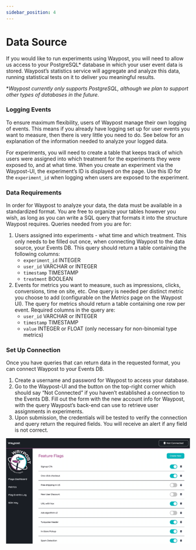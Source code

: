 ```yaml
---
sidebar_position: 4
---
```

# Data Source

If you would like to run experiments using Waypost, you will need to allow us access to your PostgreSQL* database in which your user event data is stored. Waypost’s statistics service will aggregate and analyze this data, running statistical tests on it to deliver you meaningful results.

**Waypost currently only supports PostgreSQL, although we plan to support other types of databases in the future.*

### Logging Events

To ensure maximum flexibility, users of Waypost manage their own logging of events. This means if you already have logging set up for user events you want to measure, then there is very little you need to do. See below for an explanation of the information needed to analyze your logged data.

For experiments, you will need to create a table that keeps track of which users were assigned into which treatment for the experiments they were exposed to, and at what time. When you create an experiment via the Waypost-UI, the experiment’s ID is displayed on the page. Use this ID for the `experiment_id` when logging when users are exposed to the experiment.

### Data Requirements

In order for Waypost to analyze your data, the data must be available in a standardized format. You are free to organize your tables however you wish, as long as you can write a SQL query that formats it into the structure Waypost requires. Queries needed from you are for:

1. Users assigned into experiments - what time and which treatment. This only needs to be filled out once, when connecting Waypost to the data source, your Events DB. This query should return a table containing the following columns:
    - `experiment_id` INTEGER
    - `user_id` VARCHAR or INTEGER
    - `timestamp` TIMESTAMP
    - `treatment` BOOLEAN
2. Events for metrics you want to measure, such as impressions, clicks, conversions, time on site, etc. One query is needed per distinct metric you choose to add (configurable on the *Metrics* page on the Waypost UI). The query for metrics should return a table containing one row per event. Required columns in the query are:
    - `user_id` VARCHAR or INTEGER
    - `timestamp` TIMESTAMP
    - `value` INTEGER or FLOAT (only necessary for non-binomial type metrics)

### Set Up Connection

Once you have queries that can return data in the requested format, you can connect Waypost to your Events DB.

1. Create a username and password for Waypost to access your database.
2. Go to the Waypost-UI and the button on the top-right corner which should say “Not Connected” if you haven’t established a connection to the Events DB. Fill out the form with the new account info for Waypost, with the query Waypost’s back-end can use to retrieve user assignments in experiments.
3. Upon submission,  the credentials will be tested to verify the connection and query return the required fields. You will receive an alert if any field is not correct.

![Connecting to DB](../../static/img/ui/db-connection.gif)
